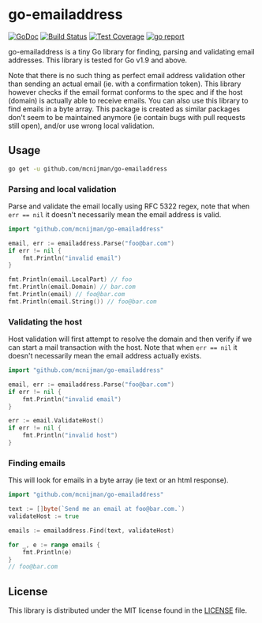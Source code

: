 # go-emailaddress #

[![GoDoc](https://godoc.org/github.com/mcnijman/go-emailaddress?status.svg)](https://godoc.org/github.com/mcnijman/go-emailaddress) [![Build Status](https://travis-ci.org/mcnijman/go-emailaddress.svg?branch=master)](https://travis-ci.org/mcnijman/go-emailaddress) [![Test Coverage](https://coveralls.io/repos/github/mcnijman/go-emailaddress/badge.svg?branch=master)](https://coveralls.io/github/mcnijman/go-emailaddress?branch=master) [![go report](https://goreportcard.com/badge/github.com/mcnijman/go-emailaddress)](https://goreportcard.com/report/github.com/mcnijman/go-emailaddress)

go-emailaddress is a tiny Go library for finding, parsing and validating email addresses. This library is tested for Go v1.9 and above.

Note that there is no such thing as perfect email address validation other than sending an actual email (ie. with a confirmation token). This library however checks if the email format conforms to the spec and if the host (domain) is actually able to receive emails. You can also use this library to find emails in a byte array. This package is created as similar packages don't seem to be maintained anymore (ie contain bugs with pull requests still open), and/or use wrong local validation.

## Usage ##

```bash
go get -u github.com/mcnijman/go-emailaddress
```

### Parsing and local validation ###

Parse and validate the email locally using RFC 5322 regex,
note that when `err == nil` it doesn't necessarily mean the email address is valid.

```go
import "github.com/mcnijman/go-emailaddress"

email, err := emailaddress.Parse("foo@bar.com")
if err != nil {
    fmt.Println("invalid email")
}

fmt.Println(email.LocalPart) // foo
fmt.Println(email.Domain) // bar.com
fmt.Println(email) // foo@bar.com
fmt.Println(email.String()) // foo@bar.com
```

### Validating the host ###

Host validation will first attempt to resolve the domain and then verify if we can start a mail transaction with the host.
Note that when `err == nil` it doesn't necessarily mean the email address actually exists.

```go
import "github.com/mcnijman/go-emailaddress"

email, err := emailaddress.Parse("foo@bar.com")
if err != nil {
    fmt.Println("invalid email")
}

err := email.ValidateHost()
if err != nil {
    fmt.Println("invalid host")
}
```

### Finding emails ###

This will look for emails in a byte array (ie text or an html response).

```go
import "github.com/mcnijman/go-emailaddress"

text := []byte(`Send me an email at foo@bar.com.`)
validateHost := true

emails := emailaddress.Find(text, validateHost)

for _, e := range emails {
    fmt.Println(e)
}
// foo@bar.com
```

## License ##

This library is distributed under the MIT license found in the [LICENSE](./LICENSE)
file.